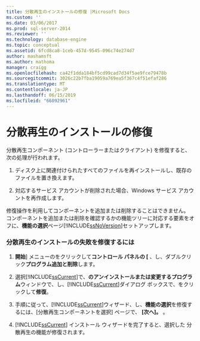 ```yaml
---
title: 分散再生のインストールの修復 |Microsoft Docs
ms.custom: ''
ms.date: 03/06/2017
ms.prod: sql-server-2014
ms.reviewer: ''
ms.technology: database-engine
ms.topic: conceptual
ms.assetid: 6fcd8ca8-1ceb-457d-9545-096c74e274d7
author: mashamsft
ms.author: mathoma
manager: craigg
ms.openlocfilehash: ca42f1dda184bf5cd99cad7d34f5ae9fce79478b
ms.sourcegitcommit: 3026c22b7fba19059a769ea5f367c4f51efaf286
ms.translationtype: MT
ms.contentlocale: ja-JP
ms.lasthandoff: 06/15/2019
ms.locfileid: "66092961"
---
```

# <a name="repair-a-distributed-replay-installation"></a>分散再生のインストールの修復
  分散再生コンポーネント (コントローラーまたはクライアント) を修復すると、次の処理が行われます。  
  
1.  ディスク上に関連付けられたすべてのファイルを再インストールし、既存のファイルを置き換えます。  
  
2.  対応するサービス アカウントが削除された場合、Windows サービス アカウントを再作成します。  
  
 修復操作を利用してコンポーネントを追加または削除することはできません。 コンポーネントを追加または削除を確認するかの機能ツリーに対応する要素をオフに、**機能の選択**ページ[!INCLUDE[ssNoVersion](../../includes/ssnoversion-md.md)]セットアップします。  
  
### <a name="to-repair-a-failed-installation-of-distributed-replay"></a>分散再生のインストールの失敗を修復するには  
  
1.  **開始**] メニューのをクリックして**コントロール パネルの [** 、し、ダブルクリック**プログラム追加と削除**します。  
  
2.  選択[!INCLUDE[ssCurrent](../../includes/sscurrent-md.md)]で、**のアンインストールまたは変更するプログラム**ウィンドウで、し、[!INCLUDE[ssCurrent](../../includes/sscurrent-md.md)]ダイアログ ボックスで、をクリックして**修復**。  
  
3.  手順に従って、[!INCLUDE[ssCurrent](../../includes/sscurrent-md.md)]ウィザード、し、**機能の選択**を修復するには、[分散再生コンポーネントを選択] ページで、 **[次へ]。** 。  
  
4.  [!INCLUDE[ssCurrent](../../includes/sscurrent-md.md)] インストール ウィザードを完了すると、選択した 分散再生の機能が修復されます。  
  
  
